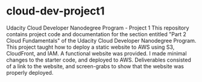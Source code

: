 # cloud-dev-project1
Udacity Cloud Developer Nanodegree Program - Project 1
This repository contains project code and documentation for the section entitled "Part 2 Cloud Fundamentals" of the Udacity Cloud Developer Nanodegree Program. 
This project taught how to deploy a static website to AWS using S3, CloudFront, and IAM.  A functional website was provided.
I made minimal changes to the starter code, and deployed to AWS. Deliverables consisted of a link to the website, and screen-grabs 
to show that the website was properly deployed.

